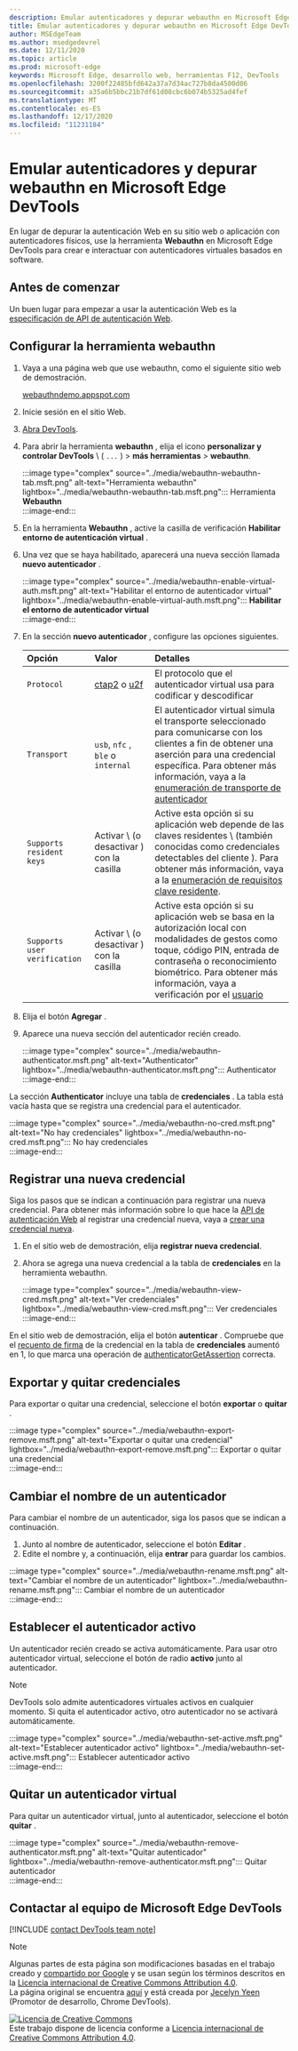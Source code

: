```yaml
---
description: Emular autenticadores y depurar webauthn en Microsoft Edge DevTools.
title: Emular autenticadores y depurar webauthn en Microsoft Edge DevTools
author: MSEdgeTeam
ms.author: msedgedevrel
ms.date: 12/11/2020
ms.topic: article
ms.prod: microsoft-edge
keywords: Microsoft Edge, desarrollo web, herramientas F12, DevTools
ms.openlocfilehash: 3200f22485bfd642a37a7d34ac727b8da4500d06
ms.sourcegitcommit: a35a6b5bbc21b7df61d08cbc6b074b5325ad4fef
ms.translationtype: MT
ms.contentlocale: es-ES
ms.lasthandoff: 12/17/2020
ms.locfileid: "11231184"
---
```

# Emular autenticadores y depurar webauthn en Microsoft Edge DevTools  

En lugar de depurar la autenticación Web en su sitio web o aplicación con autenticadores físicos, use la herramienta **Webauthn** en Microsoft Edge DevTools para crear e interactuar con autenticadores virtuales basados en software.  

## Antes de comenzar  

Un buen lugar para empezar a usar la autenticación Web es la [especificación de API de autenticación Web][GithubW3cWebauthn].  

## Configurar la herramienta webauthn  

1.  Vaya a una página web que use webauthn, como el siguiente sitio web de demostración.  
    
    [webauthndemo.appspot.com][AppspotWebauthndemo]  
    
1.  Inicie sesión en el sitio Web.  
1.  [Abra DevTools][DevtoolsGuideChromiumOpen].  
1.  Para abrir la herramienta **webauthn** , elija el icono **personalizar y controlar DevTools** \ ( `...` \) > **más herramientas**  >  **webauthn**.  
    
    :::image type="complex" source="../media/webauthn-webauthn-tab.msft.png" alt-text="Herramienta webauthn" lightbox="../media/webauthn-webauthn-tab.msft.png":::
       Herramienta **Webauthn**  
    :::image-end:::  
    
1.  En la herramienta **Webauthn** , active la casilla de verificación **Habilitar entorno de autenticación virtual** .  
1.  Una vez que se haya habilitado, aparecerá una nueva sección llamada **nuevo autenticador** .  
    
    :::image type="complex" source="../media/webauthn-enable-virtual-auth.msft.png" alt-text="Habilitar el entorno de autenticador virtual" lightbox="../media/webauthn-enable-virtual-auth.msft.png":::
        **Habilitar el entorno de autenticador virtual**  
    :::image-end:::  
    
1.  En la sección **nuevo autenticador** , configure las opciones siguientes.  
    
    | Opción | Valor | Detalles |  
    |:--- |:--- |:--- |  
    | `Protocol` | [ctap2][FidoallianceSpecsV20Id20180227ClientToAuthenticatorProtocolHtml] o [u2f][FidoallianceSpecsU2fV12Ps20170411OverviewHtml] | El protocolo que el autenticador virtual usa para codificar y descodificar |  
    | `Transport` |   `usb`, `nfc` , `ble` o `internal` | El autenticador virtual simula el transporte seleccionado para comunicarse con los clientes a fin de obtener una aserción para una credencial específica.  Para obtener más información, vaya a la [enumeración de transporte de autenticador][GithubW3cWebauthnEnumTransport] |  
    |  `Supports resident keys` | Activar \ (o desactivar \) con la casilla | Active esta opción si su aplicación web depende de las claves residentes \ (también conocidas como credenciales detectables del cliente \).  Para obtener más información, vaya a la [enumeración de requisitos clave residente][GithubW3cWebauthnEnumResidentkeyrequirement]. |  
    | `Supports user verification` | Activar \ (o desactivar \) con la casilla | Active esta opción si su aplicación web se basa en la autorización local con modalidades de gestos como toque, código PIN, entrada de contraseña o reconocimiento biométrico.  Para obtener más información, vaya a verificación por el [usuario][GithubW3cWebauthnEnumUserverification] |  
    
1.  Elija el botón **Agregar** .  
1.  Aparece una nueva sección del autenticador recién creado.  
    
    :::image type="complex" source="../media/webauthn-authenticator.msft.png" alt-text="Authenticator" lightbox="../media/webauthn-authenticator.msft.png":::
       Authenticator  
    :::image-end:::  
    
La sección **Authenticator** incluye una tabla de **credenciales** .  La tabla está vacía hasta que se registra una credencial para el autenticador.  

:::image type="complex" source="../media/webauthn-no-cred.msft.png" alt-text="No hay credenciales" lightbox="../media/webauthn-no-cred.msft.png":::
   No hay credenciales  
:::image-end:::  

## Registrar una nueva credencial  

Siga los pasos que se indican a continuación para registrar una nueva credencial.  Para obtener más información sobre lo que hace la [API de autenticación Web][GithubW3cWebauthn] al registrar una credencial nueva, vaya a [crear una credencial nueva][GithubW3cWebauthnSctnCreatecredential].  

1.  En el sitio web de demostración, elija **registrar nueva credencial**.  
1.  Ahora se agrega una nueva credencial a la tabla de **credenciales** en la herramienta webauthn.  
    
    :::image type="complex" source="../media/webauthn-view-cred.msft.png" alt-text="Ver credenciales" lightbox="../media/webauthn-view-cred.msft.png":::
       Ver credenciales  
    :::image-end:::  
    
En el sitio web de demostración, elija el botón **autenticar** .  Compruebe que el [recuento de firma][GithubW3cWebauthnSctnSignCounter] de la credencial en la tabla de **credenciales** aumentó en 1, lo que marca una operación de [authenticatorGetAssertion][GithubW3cWebauthnAuthenticatorgetassertion] correcta.  

## Exportar y quitar credenciales  

Para exportar o quitar una credencial, seleccione el botón **exportar** o **quitar** .  

:::image type="complex" source="../media/webauthn-export-remove.msft.png" alt-text="Exportar o quitar una credencial" lightbox="../media/webauthn-export-remove.msft.png":::
   Exportar o quitar una credencial  
:::image-end:::  

## Cambiar el nombre de un autenticador  

Para cambiar el nombre de un autenticador, siga los pasos que se indican a continuación.  

1.  Junto al nombre de autenticador, seleccione el botón **Editar** .  
1.  Edite el nombre y, a continuación, elija **entrar** para guardar los cambios.  

:::image type="complex" source="../media/webauthn-rename.msft.png" alt-text="Cambiar el nombre de un autenticador" lightbox="../media/webauthn-rename.msft.png":::
   Cambiar el nombre de un autenticador  
:::image-end:::  

## Establecer el autenticador activo  

Un autenticador recién creado se activa automáticamente.  Para usar otro autenticador virtual, seleccione el botón de radio **activo** junto al autenticador.  

> [!NOTE]
> DevTools solo admite autenticadores virtuales activos en cualquier momento.  Si quita el autenticador activo, otro autenticador no se activará automáticamente.  

:::image type="complex" source="../media/webauthn-set-active.msft.png" alt-text="Establecer autenticador activo" lightbox="../media/webauthn-set-active.msft.png":::
   Establecer autenticador activo  
:::image-end:::  

## Quitar un autenticador virtual  

Para quitar un autenticador virtual, junto al autenticador, seleccione el botón **quitar** .  

:::image type="complex" source="../media/webauthn-remove-authenticator.msft.png" alt-text="Quitar autenticador" lightbox="../media/webauthn-remove-authenticator.msft.png":::
   Quitar autenticador  
:::image-end:::  

## Contactar al equipo de Microsoft Edge DevTools  

[!INCLUDE [contact DevTools team note](../includes/contact-devtools-team-note.md)]  

<!-- links -->  

[DevtoolsGuideChromiumOpen]: ../open/index.md "Abrir Microsoft Edge DevTools | Microsoft docs"  

[AppspotWebauthndemo]: https://webauthndemo.appspot.com "Demostración de webauthn | Appspot"  

[FidoallianceSpecsV20Id20180227ClientToAuthenticatorProtocolHtml]: https://fidoalliance.org/specs/fido-v2.0-id-20180227/fido-client-to-authenticator-protocol-v2.0-id-20180227.html "Protocolo de cliente a autenticador (CTAP) | Fido Alliance"  
[FidoallianceSpecsU2fV12Ps20170411OverviewHtml]: https://fidoalliance.org/specs/fido-u2f-v1.2-ps-20170411/fido-u2f-overview-v1.2-ps-20170411.html "2º factor universal (U2F) Descripción general | Fido Alliance"  

[GithubW3cWebauthn]: https://w3c.github.io/webauthn "Autenticación Web: una API para el acceso a las credenciales de clave pública nivel 2 | GitHub"  
[GithubW3cWebauthnAuthenticatorgetassertion]: https://w3c.github.io/webauthn#authenticatorgetassertion "La operación authenticatorGetAssertion-autenticación Web: una API para el acceso a las credenciales de clave pública nivel 2 | GitHub"  
[GithubW3cWebauthnEnumTransport]: https://w3c.github.io/webauthn#enum-transport "Enumeración de transporte de autenticadores (enumeración de AuthenticatorTransport)-autenticación Web: una API para el acceso a las credenciales de clave pública nivel 2 | RELATIVA"  
[GithubW3cWebauthnEnumResidentkeyrequirement]: https://w3c.github.io/webauthn#enum-residentKeyRequirement "Enumeración de requisitos clave residentes (enumeración ResidentKeyRequirement)-autenticación Web: una API para el acceso a las credenciales de clave pública nivel 2 | RELATIVA"  
[GithubW3cWebauthnEnumUserverification]: https://w3c.github.io/webauthn#user-verification "Verificación de usuario: autenticación Web: una API para el acceso a las credenciales de clave pública nivel 2 | RELATIVA"  
[GithubW3cWebauthnSctnCreatecredential]: https://w3c.github.io/webauthn#sctn-createCredential "Crear una nueva credencial-PublicKeyCredential [[Create]] (origen, opciones, sameOriginWithAncestors) método-autenticación Web: una API para el acceso a las credenciales de clave pública nivel 2 | GitHub"  
[GithubW3cWebauthnSctnSignCounter]: https://w3c.github.io/webauthn/#sctn-sign-counter "Consideraciones del contador de firmas: autenticación Web: una API para el acceso a las credenciales de clave pública nivel 2 | GitHub"  

> [!NOTE]
> Algunas partes de esta página son modificaciones basadas en el trabajo creado y [compartido por Google][GoogleSitePolicies] y se usan según los términos descritos en la [Licencia internacional de Creative Commons Attribution 4.0][CCA4IL].  
> La página original se encuentra [aquí](https://developers.google.com/web/tools/chrome-devtools/webauthn/index) y está creada por [Jecelyn Yeen][JecelynYeen] \(Promotor de desarrollo, Chrome DevTools\).  

[![Licencia de Creative Commons][CCby4Image]][CCA4IL]  
Este trabajo dispone de licencia conforme a [Licencia internacional de Creative Commons Attribution 4.0][CCA4IL].  

[CCA4IL]: https://creativecommons.org/licenses/by/4.0  
[CCby4Image]: https://i.creativecommons.org/l/by/4.0/88x31.png  
[GoogleSitePolicies]: https://developers.google.com/terms/site-policies  
[JecelynYeen]: https://developers.google.com/web/resources/contributors/jecelynyeen  
